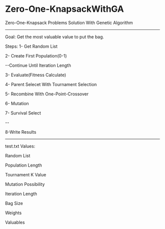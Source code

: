 # Zero-One-KnapsackWithGA


Zero-One-Knapsack Problems Solution With Genetic Algorithm

--------------------
Goal: Get the most valuable value to put the bag.

Steps:
1- Get Random List

2- Create First Population(0-1)

  --Continue Until Iteration Length
  
  3- Evaluate(Fitness Calculate)
  
  4- Parent Selecet With Tournament Selection
  
  5- Recombine With One-Point-Crossover
  
  6- Mutation
  
  7- Survival Select
  
  --
  
8-Write Results

-----------------------

test.txt Values:

  Random List
  
  Population Length
  
  Tournament K Value
  
  Mutation Possibility
  
  Iteration Length
  
  Bag Size
  
  Weights
  
  Valuables
